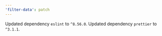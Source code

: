 ```yaml
---
'filter-data': patch
---
```


Updated dependency `eslint` to `^8.56.0`.
Updated dependency `prettier` to `^3.1.1`.

